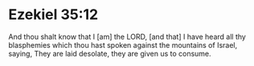 # Ezekiel 35:12

And thou shalt know that I [am] the LORD, [and that] I have heard all thy blasphemies which thou hast spoken against the mountains of Israel, saying, They are laid desolate, they are given us to consume.